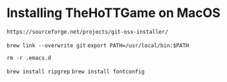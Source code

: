 Installing TheHoTTGame on MacOS
===============================


`https://sourceforge.net/projects/git-osx-installer/`

`brew link --overwrite git`
`export PATH=/usr/local/bin:$PATH`

`rm -r .emacs.d`

`brew install ripgrep`
`brew install fontconfig`
